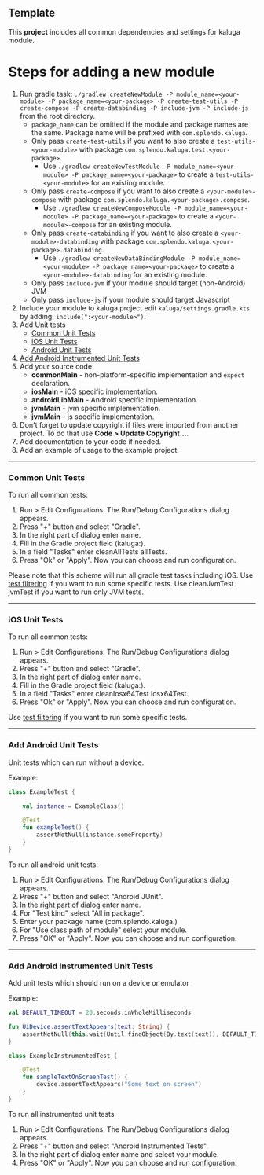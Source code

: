 ## Template
This **project** includes all common dependencies and settings for kaluga module.

# Steps for adding a new module
1. Run gradle task: `./gradlew createNewModule -P module_name=<your-module> -P package_name=<your-package> -P create-test-utils -P create-compose -P create-databinding -P include-jvm -P include-js` from the root directory.
   * `package_name` can be omitted if the module and package names are the same. Package name will be prefixed with `com.splendo.kaluga`.
   * Only pass `create-test-utils` if you want to also create a `test-utils-<your-module>` with package `com.splendo.kaluga.test.<your-package>`.
      * Use `./gradlew createNewTestModule -P module_name=<your-module> -P package_name=<your-package>` to create a `test-utils-<your-module>` for an existing module.
   * Only pass `create-compose` if you want to also create a `<your-module>-compose` with package `com.splendo.kaluga.<your-package>.compose`.
      * Use `./gradlew createNewComposeModule -P module_name=<your-module> -P package_name=<your-package>` to create a `<your-module>-compose` for an existing module.
   * Only pass `create-databinding` if you want to also create a `<your-module>-databinding` with package `com.splendo.kaluga.<your-package>.databinding`.
      * Use `./gradlew createNewDataBindingModule -P module_name=<your-module> -P package_name=<your-package>` to create a `<your-module>-databinding` for an existing module.
   * Only pass `include-jvm` if your module should target (non-Android) JVM
   * Only pass `include-js` if your module should target Javascript
1. Include your module to kaluga project edit `kaluga/settings.gradle.kts` by adding: `include(":<your-module>")`.
1. Add Unit tests
    * [Common Unit Tests](#commonTests)
    * [iOS Unit Tests](#iosTests)
    * [Android Unit Tests](#androidLibTests)
1. [Add Android Instrumented Unit Tests](#instrumentedUnitTests)
1. Add your source code
    * <a name="commonMain-sources"></a>**commonMain** - non-platform-specific implementation and `expect` declaration.
    * <a name="iosMain-sources"></a>**iosMain** - iOS specific implementation.
    * <a name="androidLibMain-sources"></a>**androidLibMain** - Android specific implementation.
    * <a name="jvmMain-sources"></a>**jvmMain** - jvm specific implementation.
    * <a name="jsMain-sources"></a>**jvmMain** - js specific implementation.
1. Don't forget to update copyright if files were imported from another project. To do that use **Code > Update Copyright...**.
1. Add documentation to your code if needed.
1. Add an example of usage to the example project.

---

### <a name="commonTests"></a> Common Unit Tests

To run all common tests:
1. Run > Edit Configurations. The Run/Debug Configurations dialog appears.
1. Press "+" button and select "Gradle".
1. In the right part of dialog enter name.
1. Fill in the Gradle project field (kaluga:<your-module>).
1. In a field "Tasks" enter cleanAllTests allTests.
1. Press "Ok" or "Apply". Now you can choose and run configuration.

Please note that this scheme will run all gradle test tasks including iOS. Use [test filtering](https://docs.gradle.org/current/userguide/java_testing.html#test_filtering) if you want to run some specific tests.
Use cleanJvmTest jvmTest if you want to run only JVM tests.

----

### <a name="iosTests"></a> iOS Unit Tests

To run all common tests:
1. Run > Edit Configurations. The Run/Debug Configurations dialog appears.
1. Press "+" button and select "Gradle".
1. In the right part of dialog enter name.
1. Fill in the Gradle project field (kaluga:<your module>).
1. In a field "Tasks" enter cleanIosx64Test iosx64Test.
1. Press "Ok" or "Apply". Now you can choose and run configuration.

Use [test filtering](https://docs.gradle.org/current/userguide/java_testing.html#test_filtering) if you want to run some specific tests.

----

### <a name="androidLibTests"></a> Add Android Unit Tests

Unit tests which can run without a device.

Example:

```kotlin
class ExampleTest {

    val instance = ExampleClass()

    @Test
    fun exampleTest() {
        assertNotNull(instance.someProperty)
    }
}
```

To run all android unit tests:
1. Run > Edit Configurations. The Run/Debug Configurations dialog appears.
1. Press "+" button and select "Android JUnit".
1. In the right part of dialog enter name.
1. For "Test kind" select "All in package".
1. Enter your package name (com.splendo.kaluga.<your-module>)
1. For "Use class path of module" select your module.
1. Press "OK" or "Apply". Now you can choose and run configuration.

----

### <a name="instrumentedUnitTests"></a> Add Android Instrumented Unit Tests

Add unit tests which should run on a device or emulator

Example:

```kotlin
val DEFAULT_TIMEOUT = 20.seconds.inWholeMilliseconds

fun UiDevice.assertTextAppears(text: String) {
    assertNotNull(this.wait(Until.findObject(By.text(text)), DEFAULT_TIMEOUT))
}

class ExampleInstrumentedTest {

    @Test
    fun sampleTextOnScreenTest() {
        device.assertTextAppears("Some text on screen")
    }
}

```

To run all instrumented unit tests
1. Run > Edit Configurations. The Run/Debug Configurations dialog appears.
1. Press "+" button and select "Android Instrumented Tests".
1. In the right part of dialog enter name and select your module.
1. Press "OK" or "Apply". Now you can choose and run configuration.
